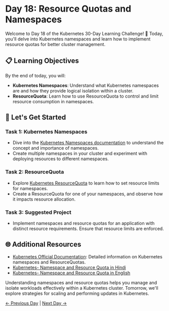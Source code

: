 # Day 18: Resource Quotas and Namespaces


Welcome to Day 18 of the Kubernetes 30-Day Learning Challenge! 🚀 Today, you'll delve into Kubernetes namespaces and learn how to implement resource quotas for better cluster management.

## 📋 Learning Objectives

By the end of today, you will:
- **Kubernetes Namespaces**: Understand what Kubernetes namespaces are and how they provide logical isolation within a cluster.
- **ResourceQuota**: Learn how to use ResourceQuota to control and limit resource consumption in namespaces.

## 🚀 Let's Get Started

### Task 1: Kubernetes Namespaces
- Dive into the [Kubernetes Namespaces documentation](https://kubernetes.io/docs/concepts/overview/working-with-objects/namespaces/) to understand the concept and importance of namespaces.
- Create multiple namespaces in your cluster and experiment with deploying resources to different namespaces.

### Task 2: ResourceQuota
- Explore [Kubernetes ResourceQuota](https://kubernetes.io/docs/concepts/policy/resource-quotas/) to learn how to set resource limits for namespaces.
- Create a ResourceQuota for one of your namespaces, and observe how it impacts resource allocation.

### Task 3: Suggested Project
- Implement namespaces and resource quotas for an application with distinct resource requirements. Ensure that resource limits are enforced.

## 🌐 Additional Resources

- [Kubernetes Official Documentation](https://kubernetes.io/docs/home/): Detailed information on Kubernetes namespaces and ResourceQuotas.
- [Kubernetes- Namespace and Resource Quota in Hindi](https://youtu.be/OaZcXRJuOo8?si=DmZCW0LDqHGmEvFj)
- [Kubernetes- Namespace and Resource Quota in English](https://youtu.be/K3jNo4z5Jx8?si=5uONC-HwKEqSMB4g)

Understanding namespaces and resource quotas helps you manage and isolate workloads effectively within a Kubernetes cluster. Tomorrow, we'll explore strategies for scaling and performing updates in Kubernetes.

[← Previous Day](../Day17/README.md) | [Next Day →](../Day19/README.md)

